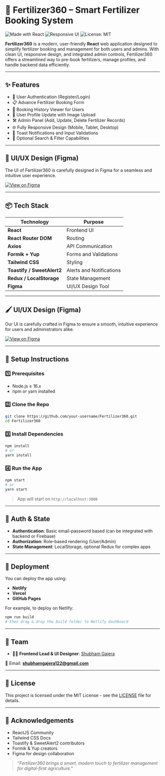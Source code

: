 
# 🌱 Fertilizer360 – Smart Fertilizer Booking System

![Made with React](https://img.shields.io/badge/Made%20with-React-blue?logo=react)
![Responsive UI](https://img.shields.io/badge/Design-Figma-purple?logo=figma)
![License: MIT](https://img.shields.io/badge/License-MIT-green.svg)

**Fertilizer360** is a modern, user-friendly **React** web application designed to simplify fertilizer booking and management for both users and admins. With clean UI, responsive design, and integrated admin controls, Fertilizer360 offers a streamlined way to pre-book fertilizers, manage profiles, and handle backend data efficiently.

---

## ✨ Features

- 🔐 User Authentication (Register/Login)
- 📋 Advance Fertilizer Booking Form
- 🧾 Booking History Viewer for Users
- 👤 User Profile Update with Image Upload
- 🛠️ Admin Panel (Add, Update, Delete Fertilizer Records)
- 🌐 Fully Responsive Design (Mobile, Tablet, Desktop)
- 💬 Toast Notifications and Input Validations
- 🔎 Optional Search & Filter Capabilities

---

## 🎨 UI/UX Design (Figma)

The UI of Fertilizer360 is carefully designed in Figma for a seamless and intuitive user experience.

[![View on Figma](https://img.shields.io/badge/View%20Design-Figma-blue?logo=figma)](https://www.figma.com/design/QucTY5eVOAccKhq17niAMC/Fertilizer360?node-id=0-1&p=f&t=lZBNwc16r7aVgKRC-0)

---

## 📦 Tech Stack

| Technology               | Purpose                      |
|--------------------------|------------------------------|
| **React**                | Frontend UI                  |
| **React Router DOM**     | Routing                      |
| **Axios**                | API Communication            |
| **Formik + Yup**         | Forms and Validations        |
| **Tailwind CSS**         | Styling                      |
| **Toastify / SweetAlert2** | Alerts and Notifications  |
| **Redux / LocalStorage** | State Management             |
| **Figma**                | UI/UX Design Tool            |

---

## 🖌️ UI/UX Design (Figma)

Our UI is carefully crafted in Figma to ensure a smooth, intuitive experience for users and administrators alike.

[![View on Figma](https://img.shields.io/badge/View%20Design-Figma-blue?logo=figma)](https://www.figma.com/design/QucTY5eVOAccKhq17niAMC/Fertilizer360?node-id=0-1&p=f&t=lZBNwc16r7aVgKRC-0)

---

## 🔧 Setup Instructions

### 1️⃣ Prerequisites

- Node.js ≥ 16.x
- npm or yarn installed

### 2️⃣ Clone the Repo

```bash
git clone https://github.com/your-username/Fertilizer360.git
cd Fertilizer360
````

### 3️⃣ Install Dependencies

```bash
npm install
# or
yarn install
```

### 4️⃣ Run the App

```bash
npm start
# or
yarn start
```

> App will start on `http://localhost:3000`

---

## 🔐 Auth & State

* **Authentication**: Basic email-password based (can be integrated with backend or Firebase)
* **Authorization**: Role-based rendering (User/Admin)
* **State Management**: LocalStorage, optional Redux for complex apps

---




## 🚀 Deployment

You can deploy the app using:

* **Netlify**
* **Vercel**
* **GitHub Pages**

For example, to deploy on Netlify:

```bash
npm run build
# then drag & drop the build folder to Netlify dashboard
```

---

## 👥 Team

* 👨‍💻 **Frontend Lead & UI Designer**: [Shubham Gajera](https://www.linkedin.com/in/shubham-gajera-2135b8268)

📧 Email: **[shubhamgajera122@gmail.com](mailto:shubhamgajera122@gmail.com)**

---

## 📝 License

This project is licensed under the MIT License - see the [LICENSE](LICENSE) file for details.

---

## 🙌 Acknowledgements

* ReactJS Community
* Tailwind CSS Docs
* Toastify & SweetAlert2 contributors
* Formik & Yup creators
* Figma for design collaboration


> *“Fertilizer360 brings a smart, modern touch to fertilizer management for digital-first agriculture.”*

